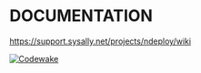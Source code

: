 
# DOCUMENTATION
https://support.sysally.net/projects/ndeploy/wiki

[![Codewake](https://www.codewake.com/badges/codewake.svg)](https://www.codewake.com/p/ndeploy)
